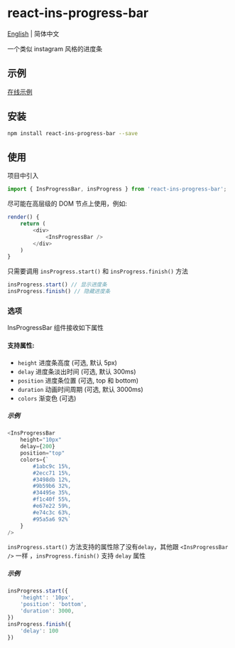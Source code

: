 # react-ins-progress-bar

[English](../README.md) | 简体中文

一个类似 instagram 风格的进度条

## 示例

[在线示例](https://gikey.github.io/react-ins-progress-bar/)

## 安装

```bash
npm install react-ins-progress-bar --save
```

## 使用

项目中引入

```javascript
import { InsProgressBar, insProgress } from 'react-ins-progress-bar';
```

尽可能在高层级的 DOM 节点上使用，例如:

```javascript
render() {
    return (
        <div>
            <InsProgressBar />
        </div>
    )
}
```

只需要调用 `insProgress.start()` 和 `insProgress.finish()` 方法

```javascript
insProgress.start() // 显示进度条
insProgress.finish() // 隐藏进度条
```

### 选项

InsProgressBar 组件接收如下属性

#### 支持属性:

* `height` 进度条高度 (可选, 默认 5px)
* `delay` 进度条淡出时间 (可选, 默认 300ms) 
* `position` 进度条位置 (可选, top 和 bottom)
* `duration` 动画时间周期 (可选, 默认 3000ms)
* `colors` 渐变色 (可选)

##### 示例

```javascript
<InsProgressBar 
    height="10px"
    delay={200} 
    position="top"
    colors={`
        #1abc9c 15%,
        #2ecc71 15%,
        #3498db 12%,
        #9b59b6 32%,
        #34495e 35%,
        #f1c40f 55%,
        #e67e22 59%,
        #e74c3c 63%,
        #95a5a6 92%`
    }
/>
```

`insProgress.start()` 方法支持的属性除了没有`delay`，其他跟 `<InsProgressBar />` 一样 ，`insProgress.finish()` 支持 `delay` 属性

##### 示例

```javascript
insProgress.start({
    'height': '10px',
    'position': 'bottom',
    'duration': 3000,
})
insProgress.finish({
    'delay': 100
})
```

